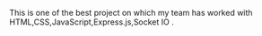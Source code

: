 This is one of the best project on which my team has worked with HTML,CSS,JavaScript,Express.js,Socket IO .

